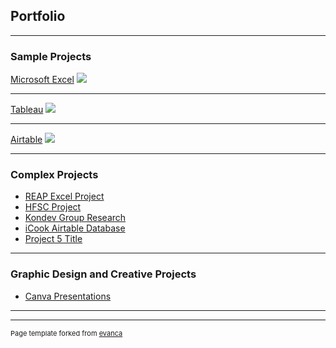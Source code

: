 ## Portfolio

---

### Sample Projects 

[Microsoft Excel](/sample_page)
<img src="(https://res.cloudinary.com/dpvvvp079/image/upload/v1740163224/Screenshot_2025-02-21_at_12.38.22_PM_ousfye.png)"/>

---
[Tableau](/pdf/sample_presentation.pdf)
<img src="images/dummy_thumbnail.jpg?raw=true"/>

---
[Airtable](http://example.com/)
<img src="images/dummy_thumbnail.jpg?raw=true"/>

---

### Complex Projects

- [REAP Excel Project](http://example.com/)
- [HFSC Project](http://example.com/)
- [Kondev Group Research](http://example.com/)
- [iCook Airtable Database](http://example.com/)
- [Project 5 Title](http://example.com/)

---

### Graphic Design and Creative Projects

- [Canva Presentations](http://example.com/)

---



---
<p style="font-size:11px">Page template forked from <a href="https://github.com/evanca/quick-portfolio">evanca</a></p>
<!-- Remove above link if you don't want to attibute -->
